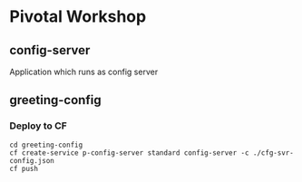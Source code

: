 # Pivotal Workshop

## config-server

Application which runs as config server

## greeting-config

### Deploy to CF

```
cd greeting-config
cf create-service p-config-server standard config-server -c ./cfg-svr-config.json
cf push
```

